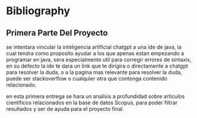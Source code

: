 # Bibliography



## Primera Parte Del Proyecto
se intentara vincular la inteligencia artificial chatgpt a una ide de java, la cual tendra como proposito ayudar a los que apenas estan empezando a programar en java, sera especialmente util para corregir errores de sintaxis, en su defecto la ide te dara un link que te dirigira o directamente a chatgpt para resolver la duda, o a la pagina mas relevante para resolver la duda, puede ser stackoverflow o cualquier otra que contenga contenido relacionado.

en esta primera entrega se hara un analisis a profundidad sobre articulos cientificos relacionados en la base de datos Scopus, para poder filtrar resultados y ser de ayuda para el proyecto final.
